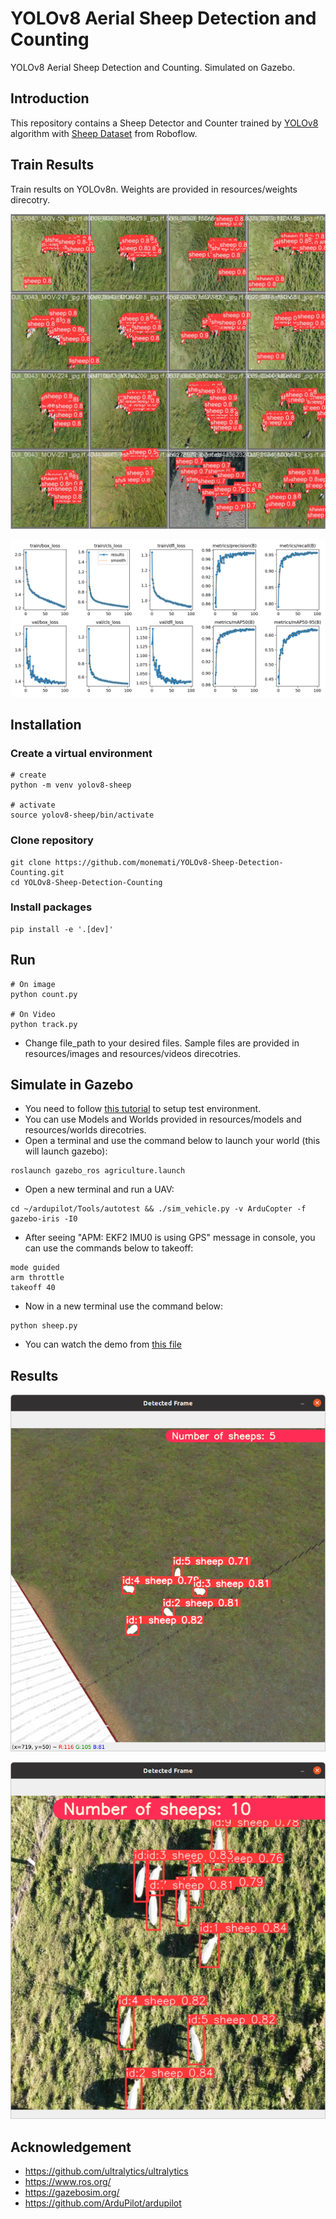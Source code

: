 # YOLOv8 Aerial Sheep Detection and Counting
YOLOv8 Aerial Sheep Detection and Counting. Simulated on Gazebo.

## Introduction
This repository contains a Sheep Detector and Counter trained by [YOLOv8](https://github.com/ultralytics/ultralytics) algorithm with [Sheep Dataset](https://universe.roboflow.com/riis/aerial-sheep/dataset/1) from Roboflow.

## Train Results
Train results on YOLOv8n. Weights are provided in resources/weights direcotry.

![alt text](/resources/demo/val_batch1_pred.jpg "YOLOv8n Train Result")

![alt text](/resources/demo/results.png "YOLOv8n Train Result")

## Installation
### Create a virtual environment
```commandline
# create
python -m venv yolov8-sheep

# activate
source yolov8-sheep/bin/activate
```

### Clone repository
```commandline
git clone https://github.com/monemati/YOLOv8-Sheep-Detection-Counting.git
cd YOLOv8-Sheep-Detection-Counting
```

### Install packages
```commandline
pip install -e '.[dev]'
```

## Run
```commandline
# On image
python count.py

# On Video
python track.py
```
- Change file_path to your desired files. Sample files are provided in resources/images and resources/videos direcotries.

## Simulate in Gazebo
- You need to follow [this tutorial](https://github.com/monemati/multiuav-gazebo-simulation) to setup test environment.
- You can use Models and Worlds provided in resources/models and resources/worlds direcotries.
- Open a terminal and use the command below to launch your world (this will launch gazebo):
```
roslaunch gazebo_ros agriculture.launch
```
- Open a new terminal and run a UAV:
```
cd ~/ardupilot/Tools/autotest && ./sim_vehicle.py -v ArduCopter -f gazebo-iris -I0
```
- After seeing "APM: EKF2 IMU0 is using GPS" message in console, you can use the commands below to takeoff:
```
mode guided
arm throttle
takeoff 40
```
- Now in a new terminal use the command below:
```
python sheep.py
```
- You can watch the demo from [this file](https://github.com/monemati/YOLOv8-Sheep-Detection-Counting/blob/main/resources/demo/Gazebo-Sheep-Detector-Counting-Demo.mp4)

## Results

![alt text](/resources/demo/Gazebo-Sheep-Detector-Counting.png "Gazebo Sheep Detector Counting")

![alt text](/resources/demo/Aerial-Sheep-01.png "Aerial Sheep")
  
## Acknowledgement
- https://github.com/ultralytics/ultralytics
- https://www.ros.org/
- https://gazebosim.org/
- https://github.com/ArduPilot/ardupilot
